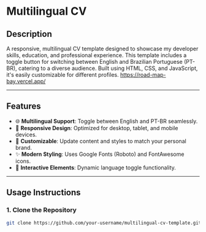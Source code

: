 # **Multilingual CV**

## **Description**
A responsive, multilingual CV template designed to showcase my developer skills, education, and professional experience. This template includes a toggle button for switching between English and Brazilian Portuguese (PT-BR), catering to a diverse audience. Built using HTML, CSS, and JavaScript, it's easily customizable for different profiles. https://road-map-bay.vercel.app/

---

## **Features**
- 🌐 **Multilingual Support**: Toggle between English and PT-BR seamlessly.
- 📱 **Responsive Design**: Optimized for desktop, tablet, and mobile devices.
- 🎨 **Customizable**: Update content and styles to match your personal brand.
- ✨ **Modern Styling**: Uses Google Fonts (Roboto) and FontAwesome icons.
- 🔄 **Interactive Elements**: Dynamic language toggle functionality.

---

## **Usage Instructions**

### **1. Clone the Repository**
```bash
git clone https://github.com/your-username/multilingual-cv-template.git


